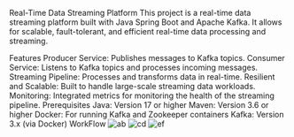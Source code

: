 Real-Time Data Streaming Platform
This project is a real-time data streaming platform built with Java Spring Boot and Apache Kafka. It allows for scalable, fault-tolerant, and efficient real-time data processing and streaming.

Features
Producer Service: Publishes messages to Kafka topics.
Consumer Service: Listens to Kafka topics and processes incoming messages.
Streaming Pipeline: Processes and transforms data in real-time.
Resilient and Scalable: Built to handle large-scale streaming data workloads.
Monitoring: Integrated metrics for monitoring the health of the streaming pipeline.
Prerequisites
Java: Version 17 or higher
Maven: Version 3.6 or higher
Docker: For running Kafka and Zookeeper containers
Kafka: Version 3.x (via Docker)
WorkFlow
![ab](https://github.com/user-attachments/assets/0317b1b3-4b22-4b42-9eee-15c0b7c7014a)
![cd](https://github.com/user-attachments/assets/aed067c0-b1c7-48f9-b032-655331b8ef1c)
![ef](https://github.com/user-attachments/assets/4d96e6ba-8540-4789-b701-fd61913d8bc7)

